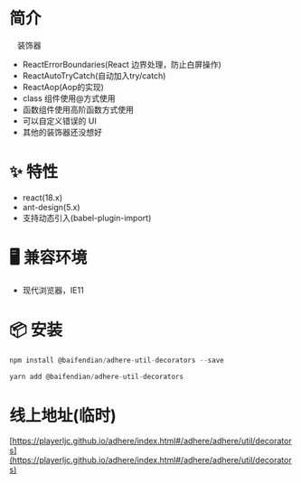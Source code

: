 # 简介
&ensp;&ensp;装饰器
  - ReactErrorBoundaries(React 边界处理，防止白屏操作)
  - ReactAutoTryCatch(自动加入try/catch)
  - ReactAop(Aop的实现)
  - class 组件使用@方式使用
  - 函数组件使用高阶函数方式使用
  - 可以自定义错误的 UI
  - 其他的装饰器还没想好
  
# ✨ 特性
- react(18.x)
- ant-design(5.x)
- 支持动态引入(babel-plugin-import)

# 🖥 兼容环境
- 现代浏览器，IE11

# 📦 安装
```javascript
npm install @baifendian/adhere-util-decorators --save
``` 

```javascript
yarn add @baifendian/adhere-util-decorators
```

# 线上地址(临时)
[https://playerljc.github.io/adhere/index.html#/adhere/adhere/util/decorators](https://playerljc.github.io/adhere/index.html#/adhere/adhere/util/decorators)


  
